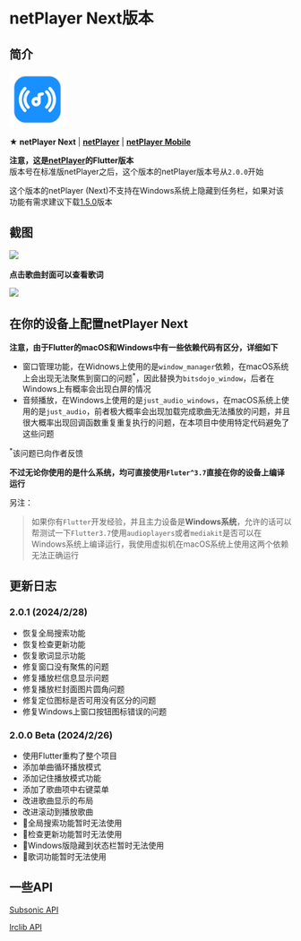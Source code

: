 # netPlayer Next版本

## 简介

<img src="assets/icon.png" width="100px">

**★ netPlayer Next** | [**netPlayer**](https://github.com/Zhoucheng133/net-player) | [**netPlayer Mobile**](https://github.com/Zhoucheng133/netPlayer-Mobile)

**注意，这是[netPlayer](https://github.com/Zhoucheng133/net-player)的Flutter版本**  
版本号在标准版netPlayer之后，这个版本的netPlayer版本号从`2.0.0`开始

这个版本的netPlayer (Next)不支持在Windows系统上隐藏到任务栏，如果对该功能有需求建议下载[1.5.0](https://github.com/Zhoucheng133/net-player/releases/tag/v1.5.0)版本

## 截图
<img src="./build/demo1.png" height="400px"/>

**点击歌曲封面可以查看歌词**

<img src="./build/demo2.png" height="400px"/>


## 在你的设备上配置netPlayer Next

**注意，由于Flutter的macOS和Windows中有一些依赖代码有区分，详细如下**

- 窗口管理功能，在Widnows上使用的是`window_manager`依赖，在macOS系统上会出现无法聚焦到窗口的问题<sup>*</sup>，因此替换为`bitsdojo_window`，后者在Windows上有概率会出现白屏的情况
- 音频播放，在Windows上使用的是`just_audio_windows`，在macOS系统上使用的是`just_audio`，前者极大概率会出现加载完成歌曲无法播放的问题，并且很大概率出现回调函数重复重复执行的问题，在本项目中使用特定代码避免了这些问题

<sup>*</sup>该问题已向作者反馈

**不过无论你使用的是什么系统，均可直接使用`Fluter^3.7`直接在你的设备上编译运行**

另注：
> 如果你有`Flutter`开发经验，并且主力设备是**Windows系统**，允许的话可以帮测试一下`Flutter3.7`使用`audioplayers`或者`mediakit`是否可以在Windows系统上编译运行，我使用虚拟机在macOS系统上使用这两个依赖无法正确运行

## 更新日志

### 2.0.1 (2024/2/28)
- 恢复全局搜索功能
- 恢复检查更新功能
- 恢复歌词显示功能
- 修复窗口没有聚焦的问题
- 修复播放栏信息显示问题
- 修复播放栏封面图片圆角问题
- 修复定位图标是否可用没有区分的问题
- 修复Windows上窗口按钮图标错误的问题

### 2.0.0 Beta (2024/2/26)
- 使用Flutter重构了整个项目
- 添加单曲循环播放模式
- 添加记住播放模式功能
- 添加了歌曲项中右键菜单
- 改进歌曲显示的布局
- 改进滚动到播放歌曲
- 🚫全局搜索功能暂时无法使用
- 🚫检查更新功能暂时无法使用
- 🚫Windows版隐藏到状态栏暂时无法使用
- 🚫歌词功能暂时无法使用

## 一些API

[Subsonic API](http://www.subsonic.org/pages/api.jsp)

[lrclib API](https://lrclib.net/docs)